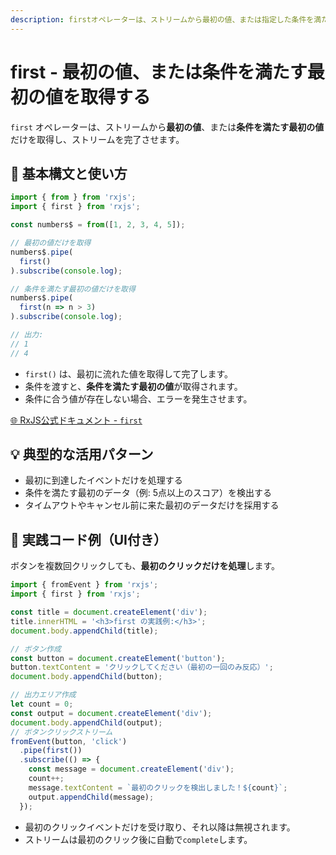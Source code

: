 ```yaml
---
description: firstオペレーターは、ストリームから最初の値、または指定した条件を満たす最初の値だけを取得し、その後ストリームを完了させます。最初に到達したイベントだけを処理したい場合や初回データの取得に便利です。
---
```


# first - 最初の値、または条件を満たす最初の値を取得する

`first` オペレーターは、ストリームから**最初の値**、または**条件を満たす最初の値**だけを取得し、ストリームを完了させます。


## 🔰 基本構文と使い方

```ts
import { from } from 'rxjs';
import { first } from 'rxjs';

const numbers$ = from([1, 2, 3, 4, 5]);

// 最初の値だけを取得
numbers$.pipe(
  first()
).subscribe(console.log);

// 条件を満たす最初の値だけを取得
numbers$.pipe(
  first(n => n > 3)
).subscribe(console.log);

// 出力:
// 1
// 4
```

- `first()` は、最初に流れた値を取得して完了します。
- 条件を渡すと、**条件を満たす最初の値**が取得されます。
- 条件に合う値が存在しない場合、エラーを発生させます。

[🌐 RxJS公式ドキュメント - `first`](https://rxjs.dev/api/operators/first)


## 💡 典型的な活用パターン

- 最初に到達したイベントだけを処理する
- 条件を満たす最初のデータ（例: 5点以上のスコア）を検出する
- タイムアウトやキャンセル前に来た最初のデータだけを採用する


## 🧠 実践コード例（UI付き）

ボタンを複数回クリックしても、**最初のクリックだけを処理**します。

```ts
import { fromEvent } from 'rxjs';
import { first } from 'rxjs';

const title = document.createElement('div');
title.innerHTML = '<h3>first の実践例:</h3>';
document.body.appendChild(title);

// ボタン作成
const button = document.createElement('button');
button.textContent = 'クリックしてください（最初の一回のみ反応）';
document.body.appendChild(button);

// 出力エリア作成
let count = 0;
const output = document.createElement('div');
document.body.appendChild(output);
// ボタンクリックストリーム
fromEvent(button, 'click')
  .pipe(first())
  .subscribe(() => {
    const message = document.createElement('div');
    count++;
    message.textContent = `最初のクリックを検出しました！${count}`;
    output.appendChild(message);
  });
```

- 最初のクリックイベントだけを受け取り、それ以降は無視されます。
- ストリームは最初のクリック後に自動で`complete`します。
